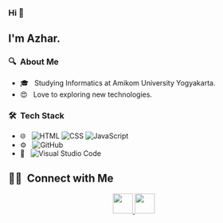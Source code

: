 ### Hi 👋

## I'm Azhar.

### 🔍 &nbsp;About Me 

- 🎓 &nbsp; Studying Informatics at Amikom University Yogyakarta.
- 😍 &nbsp; Love to exploring new technologies.

### 🛠 &nbsp;Tech Stack

- 🌐 &nbsp;
  ![HTML](https://img.shields.io/badge/-HTML-333333?style=flat&logo=HTML5)
  ![CSS](https://img.shields.io/badge/-CSS-333333?style=flat&logo=CSS3&logoColor=1572B6)
  ![JavaScript](https://img.shields.io/badge/-JavaScript-333333?style=flat&logo=javascript)
- ⚙️ &nbsp;
  ![GitHub](https://img.shields.io/badge/-GitHub-333333?style=flat&logo=github)
- 📑 &nbsp;
  ![Visual Studio Code](https://img.shields.io/badge/-Visual%20Studio%20Code-333333?style=flat&logo=visual-studio-code&logoColor=007ACC)

##  🤝🏻 &nbsp;Connect with Me

<p align="center">
  <a href="https://www.linkedin.com/in/azhar-rizqullah-535447309/">
    <img src="https://img.shields.io/badge/-Azhar%20Rizqullah-0077B5?style=flat-square&logo=Linkedin&logoColor=white" width="40" height="40"/>
  </a>
  <a href="https://www.instagram.com/_azhar_riz/">
    <img src="https://img.shields.io/badge/-_azhar_riz-E4405F?style=flat-square&logo=Instagram&logoColor=white" width="40" height="40"/>
  </a>
</p>
<!--
**AzharRizqullah/AzharRizqullah** is a ✨ _special_ ✨ repository because its `README.md` (this file) appears on your GitHub profile.

Here are some ideas to get you started:

- 🔭 I’m currently working on ...
- 🌱 I’m currently learning ...
- 👯 I’m looking to collaborate on ...
- 🤔 I’m looking for help with ...
- 💬 Ask me about ...
- 📫 How to reach me: ...
- 😄 Pronouns: ...
- ⚡ Fun fact: ...
-->
